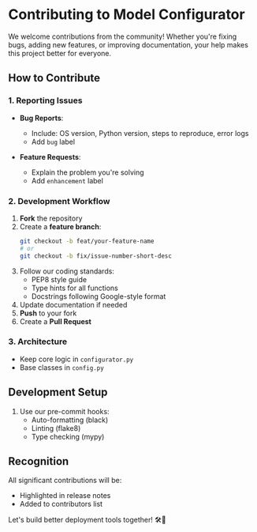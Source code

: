 # Contributing to Model Configurator

We welcome contributions from the community! Whether you're fixing bugs, adding new features, or improving documentation, your help makes this project better for everyone.

## How to Contribute

### 1. Reporting Issues
- **Bug Reports**: 
  - Include: OS version, Python version, steps to reproduce, error logs
  - Add `bug` label
  
- **Feature Requests**:
  - Explain the problem you're solving
  - Add `enhancement` label

### 2. Development Workflow

1. **Fork** the repository
2. Create a **feature branch**:
   ```bash
   git checkout -b feat/your-feature-name
   # or
   git checkout -b fix/issue-number-short-desc
   ```
3. Follow our coding standards:
   - PEP8 style guide
   - Type hints for all functions
   - Docstrings following Google-style format
4. Update documentation if needed
5. **Push** to your fork
6. Create a **Pull Request**

### 3. Architecture
  - Keep core logic in `configurator.py`
  - Base classes in `config.py`

## Development Setup
1. Use our pre-commit hooks:
   - Auto-formatting (black)
   - Linting (flake8)
   - Type checking (mypy)

## Recognition

All significant contributions will be:
- Highlighted in release notes
- Added to contributors list

Let's build better deployment tools together! 🛠️🚀
